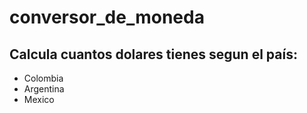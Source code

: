 # conversor_de_moneda
## Calcula cuantos dolares tienes segun el país:
+ Colombia
+ Argentina
+ Mexico
